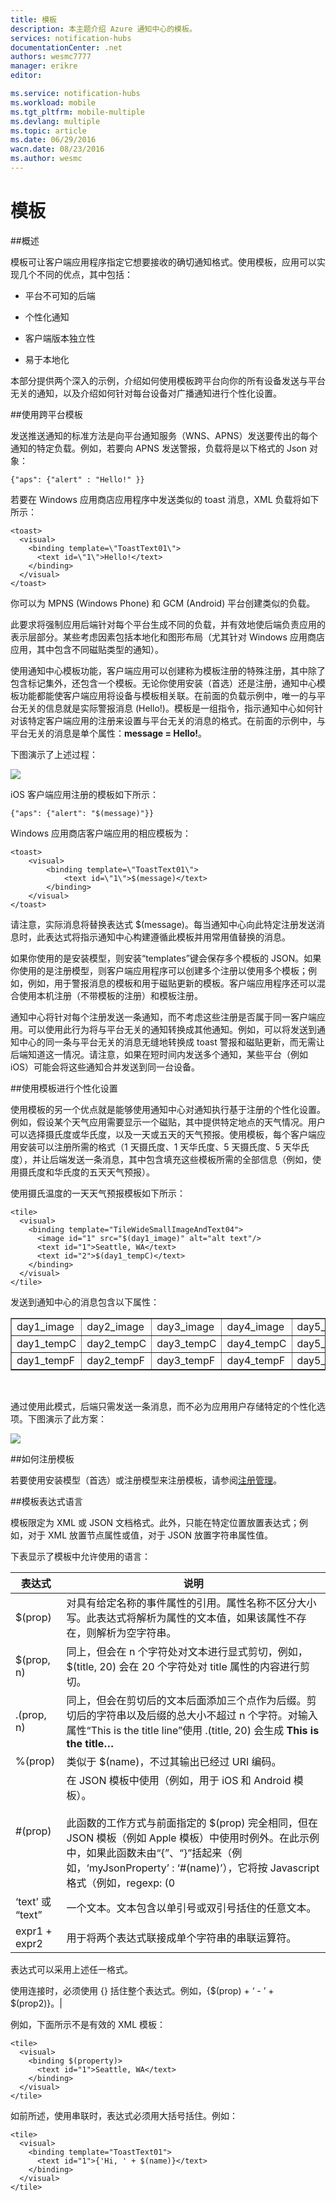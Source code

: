 ```yaml
---
title: 模板
description: 本主题介绍 Azure 通知中心的模板。
services: notification-hubs
documentationCenter: .net
authors: wesmc7777
manager: erikre
editor: 

ms.service: notification-hubs
ms.workload: mobile
ms.tgt_pltfrm: mobile-multiple
ms.devlang: multiple
ms.topic: article
ms.date: 06/29/2016
wacn.date: 08/23/2016
ms.author: wesmc
---
```


# 模板

##概述

模板可让客户端应用程序指定它想要接收的确切通知格式。使用模板，应用可以实现几个不同的优点，其中包括：

* 平台不可知的后端

* 个性化通知

* 客户端版本独立性

* 易于本地化

本部分提供两个深入的示例，介绍如何使用模板跨平台向你的所有设备发送与平台无关的通知，以及介绍如何针对每台设备对广播通知进行个性化设置。

##使用跨平台模板

发送推送通知的标准方法是向平台通知服务（WNS、APNS）发送要传出的每个通知的特定负载。例如，若要向 APNS 发送警报，负载将是以下格式的 Json 对象：

```
{"aps": {"alert" : "Hello!" }}
```

若要在 Windows 应用商店应用程序中发送类似的 toast 消息，XML 负载将如下所示：

```
<toast>
  <visual>
    <binding template=\"ToastText01\">
      <text id=\"1\">Hello!</text>
    </binding>
  </visual>
</toast>
```

你可以为 MPNS (Windows Phone) 和 GCM (Android) 平台创建类似的负载。

此要求将强制应用后端针对每个平台生成不同的负载，并有效地使后端负责应用的表示层部分。某些考虑因素包括本地化和图形布局（尤其针对 Windows 应用商店应用，其中包含不同磁贴类型的通知）。

使用通知中心模板功能，客户端应用可以创建称为模板注册的特殊注册，其中除了包含标记集外，还包含一个模板。无论你使用安装（首选）还是注册，通知中心模板功能都能使客户端应用将设备与模板相关联。在前面的负载示例中，唯一的与平台无关的信息就是实际警报消息 (Hello!)。模板是一组指令，指示通知中心如何针对该特定客户端应用的注册来设置与平台无关的消息的格式。在前面的示例中，与平台无关的消息是单个属性：**message = Hello!**。

下图演示了上述过程：

![](./media/notification-hubs-templates/notification-hubs-hello.png)

iOS 客户端应用注册的模板如下所示：

```
{"aps": {"alert": "$(message)"}}
```

Windows 应用商店客户端应用的相应模板为：

```
<toast>
    <visual>
        <binding template=\"ToastText01\">
            <text id=\"1\">$(message)</text>
        </binding>
    </visual>
</toast>
```

请注意，实际消息将替换表达式 $(message)。每当通知中心向此特定注册发送消息时，此表达式将指示通知中心构建遵循此模板并用常用值替换的消息。

如果你使用的是安装模型，则安装“templates”键会保存多个模板的 JSON。如果你使用的是注册模型，则客户端应用程序可以创建多个注册以使用多个模板；例如，例如，用于警报消息的模板和用于磁贴更新的模板。客户端应用程序还可以混合使用本机注册（不带模板的注册）和模板注册。

通知中心将针对每个注册发送一条通知，而不考虑这些注册是否属于同一客户端应用。可以使用此行为将与平台无关的通知转换成其他通知。例如，可以将发送到通知中心的同一条与平台无关的消息无缝地转换成 toast 警报和磁贴更新，而无需让后端知道这一情况。请注意，如果在短时间内发送多个通知，某些平台（例如 iOS）可能会将这些通知合并发送到同一台设备。

##使用模板进行个性化设置

使用模板的另一个优点就是能够使用通知中心对通知执行基于注册的个性化设置。例如，假设某个天气应用需要显示一个磁贴，其中提供特定地点的天气情况。用户可以选择摄氏度或华氏度，以及一天或五天的天气预报。使用模板，每个客户端应用安装可以注册所需的格式（1 天摄氏度、1 天华氏度、5 天摄氏度、5 天华氏度），并让后端发送一条消息，其中包含填充这些模板所需的全部信息（例如，使用摄氏度和华氏度的五天天气预报）。

使用摄氏温度的一天天气预报模板如下所示：

```
<tile>
  <visual>
    <binding template="TileWideSmallImageAndText04">
      <image id="1" src="$(day1_image)" alt="alt text"/>
      <text id="1">Seattle, WA</text>
      <text id="2">$(day1_tempC)</text>
    </binding>  
  </visual>
</tile>
```

发送到通知中心的消息包含以下属性：

<table border="1">
<tr><td>day1_image</td><td>day2_image</td><td>day3_image</td><td>day4_image</td><td>day5_image</td></tr>
<tr><td>day1_tempC</td><td>day2_tempC</td><td>day3_tempC</td><td>day4_tempC</td><td>day5_tempC</td></tr>
<tr><td>day1_tempF</td><td>day2_tempF</td><td>day3_tempF</td><td>day4_tempF</td><td>day5_tempF</td></tr>
</table><br/>

通过使用此模式，后端只需发送一条消息，而不必为应用用户存储特定的个性化选项。下图演示了此方案：

![](./media/notification-hubs-templates/notification-hubs-registration-specific.png)

##如何注册模板

若要使用安装模型（首选）或注册模型来注册模板，请参阅[注册管理](./notification-hubs-push-notification-registration-management.md)。

##模板表达式语言

模板限定为 XML 或 JSON 文档格式。此外，只能在特定位置放置表达式；例如，对于 XML 放置节点属性或值，对于 JSON 放置字符串属性值。

下表显示了模板中允许使用的语言：

| 表达式 | 说明 |
|------------|-------------|
| $(prop) | 对具有给定名称的事件属性的引用。属性名称不区分大小写。此表达式将解析为属性的文本值，如果该属性不存在，则解析为空字符串。 |
| $(prop, n) | 同上，但会在 n 个字符处对文本进行显式剪切，例如，$(title, 20) 会在 20 个字符处对 title 属性的内容进行剪切。 |
| .(prop, n) | 同上，但会在剪切后的文本后面添加三个点作为后缀。剪切后的字符串以及后缀的总大小不超过 n 个字符。对输入属性“This is the title line”使用 .(title, 20) 会生成 **This is the title…** |
| %(prop) | 类似于 $(name)，不过其输出已经过 URI 编码。 |
| #(prop) | 在 JSON 模板中使用（例如，用于 iOS 和 Android 模板）。<br><br>此函数的工作方式与前面指定的 $(prop) 完全相同，但在 JSON 模板（例如 Apple 模板）中使用时例外。在此示例中，如果此函数未由“{”、“}”括起来（例如，‘myJsonProperty’ : ‘#(name)’），它将按 Javascript 格式（例如，regexp: (0|(&#91;1-9&#93;&#91;0-9&#93;*))(.&#91;0-9&#93;+)?((e|E)(+|-)?&#91;0-9&#93;+)?）求值结果为数字，则输出 JSON 是一个数字。<br><br>例如，‘badge : ‘#(name)’ 将变为 ‘badge’ : 40（而不是 ‘40‘）。 |
| ‘text’ 或 “text” | 一个文本。文本包含以单引号或双引号括住的任意文本。 |
| expr1 + expr2 | 用于将两个表达式联接成单个字符串的串联运算符。

表达式可以采用上述任一格式。

使用连接时，必须使用 {} 括住整个表达式。例如，{$(prop) + ‘ - ’ + $(prop2)}。|

例如，下面所示不是有效的 XML 模板：

```
<tile>
  <visual>
    <binding $(property)>
      <text id="1">Seattle, WA</text>
    </binding>  
  </visual>
</tile>
```

如前所述，使用串联时，表达式必须用大括号括住。例如：

```
<tile>
  <visual>
    <binding template="ToastText01">
      <text id="1">{'Hi, ' + $(name)}</text>
    </binding>  
  </visual>
</tile>
```

<!---HONumber=Mooncake_0815_2016-->